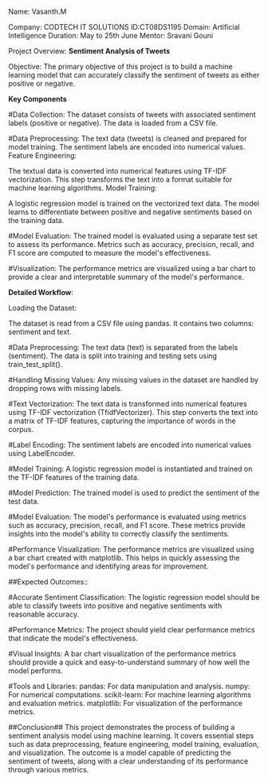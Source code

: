Name: Vasanth.M

Company: CODTECH IT SOLUTIONS
ID:CT08DS1195
Domain: Artificial Intelligence
Duration: May to 25th June
Mentor: Sravani Gouni


Project Overview: 
**Sentiment Analysis of Tweets**

Objective: 
The primary objective of this project is to build a machine learning model that can accurately classify the sentiment of tweets as either positive or negative.

**Key Components**

#Data Collection:
The dataset consists of tweets with associated sentiment labels (positive or negative).
The data is loaded from a CSV file.

#Data Preprocessing:
The text data (tweets) is cleaned and prepared for model training.
The sentiment labels are encoded into numerical values.
Feature Engineering:

The textual data is converted into numerical features using TF-IDF vectorization.
This step transforms the text into a format suitable for machine learning algorithms.
Model Training:

A logistic regression model is trained on the vectorized text data.
The model learns to differentiate between positive and negative sentiments based on the training data.

#Model Evaluation:
The trained model is evaluated using a separate test set to assess its performance.
Metrics such as accuracy, precision, recall, and F1 score are computed to measure the model's effectiveness.

#Visualization:
The performance metrics are visualized using a bar chart to provide a clear and interpretable summary of the model's performance.

**Detailed Workflow**:

Loading the Dataset:

The dataset is read from a CSV file using pandas. It contains two columns: sentiment and text.

#Data Preprocessing:
The text data (text) is separated from the labels (sentiment).
The data is split into training and testing sets using train_test_split().

#Handling Missing Values:
Any missing values in the dataset are handled by dropping rows with missing labels.

#Text Vectorization:
The text data is transformed into numerical features using TF-IDF vectorization (TfidfVectorizer).
This step converts the text into a matrix of TF-IDF features, capturing the importance of words in the corpus.

#Label Encoding:
The sentiment labels are encoded into numerical values using LabelEncoder.

#Model Training:
A logistic regression model is instantiated and trained on the TF-IDF features of the training data.

#Model Prediction:
The trained model is used to predict the sentiment of the test data.

#Model Evaluation:
The model's performance is evaluated using metrics such as accuracy, precision, recall, and F1 score.
These metrics provide insights into the model's ability to correctly classify the sentiments.

#Performance Visualization:
The performance metrics are visualized using a bar chart created with matplotlib.
This helps in quickly assessing the model's performance and identifying areas for improvement.

##Expected Outcomes::


#Accurate Sentiment Classification: 
The logistic regression model should be able to classify tweets into positive and negative sentiments with reasonable accuracy.

#Performance Metrics:
The project should yield clear performance metrics that indicate the model's effectiveness.

#Visual Insights: A bar chart visualization of the performance metrics should provide a quick and easy-to-understand summary of how well the model performs.

#Tools and Libraries:
pandas: For data manipulation and analysis.
numpy: For numerical computations.
scikit-learn: For machine learning algorithms and evaluation metrics.
matplotlib: For visualization of the performance metrics.

##Conclusion##
This project demonstrates the process of building a sentiment analysis model using machine learning. It covers essential steps such as data preprocessing, feature engineering, model training, evaluation, and visualization. The outcome is a model capable of predicting the sentiment of tweets, along with a clear understanding of its performance through various metrics.








